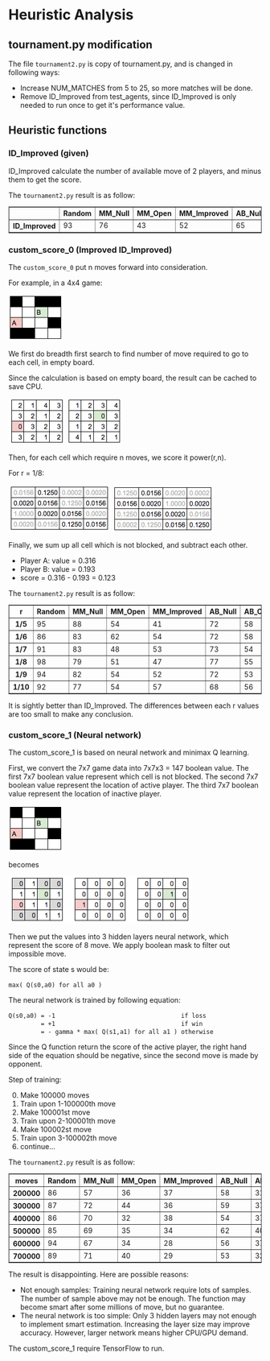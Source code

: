 # Heuristic Analysis

## tournament.py modification

The file `tournament2.py` is copy of tournament.py, and is changed in following ways:

- Increase NUM_MATCHES from 5 to 25, so more matches will be done.
- Remove ID_Improved from test_agents, since ID_Improved is only needed to run once to get it's performance value.

## Heuristic functions

### ID_Improved (given)

ID_Improved calculate the number of available move of 2 players, and minus them to get the score.

The `tournament2.py` result is as follow:

<table border=1>
<tr><th></th><th>Random</th><th>MM_Null</th><th>MM_Open</th><th>MM_Improved</th><th>AB_Null</th><th>AB_Open</th><th>AB_Improved</th><th>Result</th></tr>
<tr><th>ID_Improved</th><td>93</td><td>76</td><td>43</td><td>52</td><td>65</td><td>44</td><td>53</td><td>60.86</td></tr>
</table>

### custom_score_0 (Improved ID_Improved)

The `custom_score_0` put n moves forward into consideration.

For example, in a 4x4 game:

![](img/sample_game.png)

We first do breadth first search to find number of move required to go to each cell, in empty board.

Since the calculation is based on empty board, the result can be cached to save CPU.

![](img/cs0_move_a.png)
![](img/cs0_move_b.png)

Then, for each cell which require n moves, we score it power(r,n).

For r = 1/8:

![](img/cs0_score_a.png)
![](img/cs0_score_b.png)

Finally, we sum up all cell which is not blocked, and subtract each other.

- Player A: value = 0.316
- Player B: value = 0.193
- score = 0.316 - 0.193 = 0.123

The `tournament2.py` result is as follow:

<table border=1>
<tr><th>r</th><th>Random</th><th>MM_Null</th><th>MM_Open</th><th>MM_Improved</th><th>AB_Null</th><th>AB_Open</th><th>AB_Improved</th><th>Result</th></tr>
<tr><th>1/5</th><td>95</td><td>88</td><td>54</td><td>41</td><td>72</td><td>58</td><td>61</td><td>67.00%</td></tr>
<tr><th>1/6</th><td>86</td><td>83</td><td>62</td><td>54</td><td>72</td><td>58</td><td>58</td><td>67.57%</td></tr>
<tr><th>1/7</th><td>91</td><td>83</td><td>48</td><td>53</td><td>73</td><td>54</td><td>53</td><td>65.00%</td></tr>
<tr><th>1/8</th><td>98</td><td>79</td><td>51</td><td>47</td><td>77</td><td>55</td><td>51</td><td>65.43%</td></tr>
<tr><th>1/9</th><td>94</td><td>82</td><td>54</td><td>52</td><td>72</td><td>53</td><td>56</td><td>66.14%</td></tr>
<tr><th>1/10</th><td>92</td><td>77</td><td>54</td><td>57</td><td>68</td><td>56</td><td>57</td><td>65.86%</td></tr>
</table>

It is sightly better than ID_Improved.
The differences between each r values are too small to make any conclusion.

### custom_score_1 (Neural network)

The custom_score_1 is based on neural network and minimax Q learning.

First, we convert the 7x7 game data into 7x7x3 = 147 boolean value.
The first 7x7 boolean value represent which cell is not blocked.
The second 7x7 boolean value represent the location of active player.
The third 7x7 boolean value represent the location of inactive player.

![](img/sample_game.png)

becomes

![](img/cs1_data.png)

Then we put the values into 3 hidden layers neural network, which represent the score of 8 move.
We apply boolean mask to filter out impossible move.

The score of state s would be:

    max( Q(s0,a0) for all a0 )

The neural network is trained by following equation:

    Q(s0,a0) = -1                                   if loss
             = +1                                   if win
             = - gamma * max( Q(s1,a1) for all a1 ) otherwise

Since the Q function return the score of the active player, the right hand side of the equation should be negative, since the second move is made by opponent.

Step of training:

0. Make 100000 moves
0. Train upon 1-100000th move
0. Make 100001st move
0. Train upon 2-100001th move
0. Make 100002st move
0. Train upon 3-100002th move
0. continue...

The `tournament2.py` result is as follow:

<table border=1>
<tr><th>moves</th><th>Random</th><th>MM_Null</th><th>MM_Open</th><th>MM_Improved</th><th>AB_Null</th><th>AB_Open</th><th>AB_Improved</th><th>Result</th></tr>
<tr><th>200000</th><td>86</td><td>57</td><td>36</td><td>37</td><td>58</td><td>31</td><td>36</td><td>48.71%</td></tr>
<tr><th>300000</th><td>87</td><td>72</td><td>44</td><td>36</td><td>59</td><td>37</td><td>44</td><td>54.14%</td></tr>
<tr><th>400000</th><td>86</td><td>70</td><td>32</td><td>38</td><td>54</td><td>37</td><td>36</td><td>50.43%</td></tr>
<tr><th>500000</th><td>85</td><td>69</td><td>35</td><td>34</td><td>62</td><td>40</td><td>44</td><td>52.71%</td></tr>
<tr><th>600000</th><td>94</td><td>67</td><td>34</td><td>28</td><td>56</td><td>37</td><td>49</td><td>52.14%</td></tr>
<tr><th>700000</th><td>89</td><td>71</td><td>40</td><td>29</td><td>53</td><td>32</td><td>43</td><td>51.00%</td></tr>
</table>

The result is disappointing.  Here are possible reasons:

- Not enough samples:  Training neural network require lots of samples.  The number of sample above may not be enough.  The function may become smart after some millions of move, but no guarantee.
- The neural network is too simple:  Only 3 hidden layers may not enough to implement smart estimation.  Increasing the layer size may improve accuracy.  However, larger network means higher CPU/GPU demand.

The custom_score_1 require TensorFlow to run.
